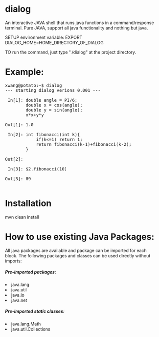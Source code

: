 # dialog
An interactive JAVA shell that runs java functions in a command/response terminal. Pure JAVA, support all java functionality and nothing but java.

SETUP environment variable: EXPORT DIALOG_HOME=HOME_DIRECTORY_OF_DIALOG

TO run the command, just type "./dialog" at the project directory.

# Example:
<pre>
xwang@potato:~$ dialog
--- starting dialog verions 0.001 ---

 In[1]:	double angle = PI/6;
       	double x = cos(angle);
       	double y = sin(angle);
       	x*x+y*y
       	
Out[1]:	1.0

 In[2]:	int fibonacci(int k){
       		if(k<=1) return 1;
       		return fibonacci(k-1)+fibonacci(k-2);
       	}
       	
Out[2]:	

 In[3]:	$2.fibonacci(10)
       	
Out[3]:	89

</pre>


# Installation
mvn clean install


# How to use existing Java Packages:
  All java packages are available and package can be imported for each block. The following packages and classes can be used directly without imports:
  
  <h5>Pre-imported packages:</h5>
     <li>java.lang
     <li>java.util
     <li>java.io
     <li>java.net
  <h5>Pre-imported static classes:</h5>
      <li>java.lang.Math
      <li>java.util.Collections
       
